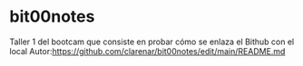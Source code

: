 # bit00notes
Taller 1 del bootcam que consiste en probar cómo se enlaza el Bithub con el local
Autor:https://github.com/clarenar/bit00notes/edit/main/README.md 
